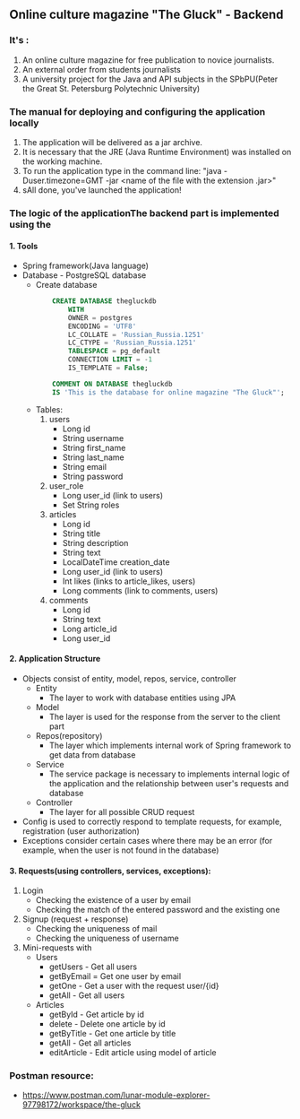 ## Online culture magazine "The Gluck" -  Backend
### It's :
1. An online culture magazine  for free publication to novice journalists.
2. An external order from students journalists
3. A university project for the Java and API subjects in the SPbPU(Peter the Great St. Petersburg Polytechnic University)

### The manual for deploying and configuring the application locally

 1. The application will be delivered as a jar archive.
 2. It is necessary that the JRE (Java Runtime Environment) was installed on the working machine.
 3. To run the application type in the command line: "java -Duser.timezone=GMT -jar <name of the file with the extension .jar>"
 4. sAll done, you've launched the application!

### The logic of the applicationThe backend part is implemented using the
#### 1. Tools 
* Spring framework(Java language)
* Database - PostgreSQL database 
  * Create database
    ```Sql
        CREATE DATABASE thegluckdb
            WITH
            OWNER = postgres
            ENCODING = 'UTF8'
            LC_COLLATE = 'Russian_Russia.1251'
            LC_CTYPE = 'Russian_Russia.1251'
            TABLESPACE = pg_default
            CONNECTION LIMIT = -1
            IS_TEMPLATE = False;
    
        COMMENT ON DATABASE thegluckdb
        IS 'This is the database for online magazine "The Gluck"';
    
    ```
  * Tables:
    1. users 
       * Long id
       * String username
       * String first_name
       * String last_name
       * String email
       * String password
    2. user_role
        * Long user_id (link to users)
        * Set String roles
    3. articles
       * Long id
       * String title
       * String description
       * String text
       * LocalDateTime creation_date
       * Long user_id (link to users)
       * Int likes (links to article_likes, users)
       * Long comments (link to comments, users) 
    4. comments
       * Long id
       * String text
       * Long article_id
       * Long user_id
#### 2.  Application Structure
* Objects consist of entity, model, repos, service, controller
  * Entity
    * The layer to work with database entities using JPA
  * Model
    * The layer is used for the response from the server to the client part
  * Repos(repository)
    *  The layer which implements internal work of Spring framework to get data from database
  * Service 
    * The service package is necessary to implements internal logic of the application and the relationship between user's requests and database
  * Controller
    * The layer for all possible CRUD request
* Сonfig is used to correctly respond to template requests, for example, registration (user authorization)
* Exceptions consider certain cases where there may be an error (for example, when the user is not found in the database)
#### 3. Requests(using controllers, services, exceptions):
1. Login
   - Checking the existence of a user by email
   - Checking the match of the entered password and the existing one
2. Signup (request + response)
   - Checking the uniqueness of mail
   - Checking the uniqueness of username
3. Mini-requests with
    - Users
      - getUsers - Get all users
      - getByEmail = Get one user by email
      - getOne - Get a user with the request user/{id}
      - getAll - Get all users
    - Articles
      - getById - Get article by id
      - delete - Delete one article by id
      - getByTitle - Get one article by title
      - getAll - Get all articles
      - editArticle - Edit article using model of article

### Postman resource:
   - https://www.postman.com/lunar-module-explorer-97798172/workspace/the-gluck